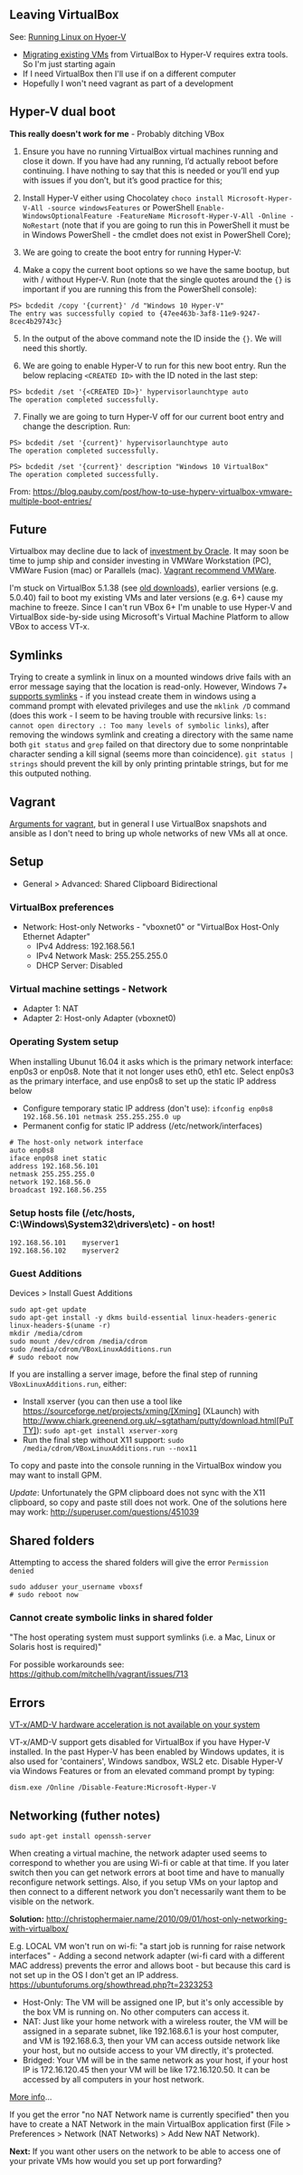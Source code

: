 ## Leaving VirtualBox

See: [Running Linux on Hyoer-V](https://www.nakivo.com/blog/run-linux-hyper-v/)

- [Migrating existing VMs](https://www.groovypost.com/howto/migrate-virtual-box-vms-windows-10-hyper-v/) from VirtualBox to Hyper-V requires extra tools. So I'm just starting again
- If I need VirtualBox then I'll use if on a different computer
- Hopefully I won't need vagrant as part of a development

## Hyper-V dual boot

**This really doesn't work for me** - Probably ditching VBox

1. Ensure you have no running VirtualBox virtual machines running and close it down. If you have had any running, I’d actually reboot before continuing. I have nothing to say that this is needed or you’ll end yup with issues if you don’t, but it’s good practice for this;

2. Install Hyper-V either using Chocolatey `choco install Microsoft-Hyper-V-All -source windowsFeatures` or PowerShell `Enable-WindowsOptionalFeature -FeatureName Microsoft-Hyper-V-All -Online -NoRestart` (note that if you are going to run this in PowerShell it must be in Windows PowerShell - the cmdlet does not exist in PowerShell Core);

3. We are going to create the boot entry for running Hyper-V:

4. Make a copy the current boot options so we have the same bootup, but with / without Hyper-V. Run (note that the single quotes around the `{}` is important if you are running this from the PowerShell console):

```
PS> bcdedit /copy '{current}' /d "Windows 10 Hyper-V"
The entry was successfully copied to {47ee463b-3af8-11e9-9247-8cec4b29743c}
```

5. In the output of the above command note the ID inside the `{}`. We will need this shortly.

6. We are going to enable Hyper-V to run for this new boot entry. Run the below replacing `<CREATED ID>` with the ID noted in the last step:

```
PS> bcdedit /set '{<CREATED ID>}' hypervisorlaunchtype auto
The operation completed successfully.
```

7. Finally we are going to turn Hyper-V off for our current boot entry and change the description. Run:

```
PS> bcdedit /set '{current}' hypervisorlaunchtype auto
The operation completed successfully.

PS> bcdedit /set '{current}' description "Windows 10 VirtualBox"
The operation completed successfully.
```

From: https://blog.pauby.com/post/how-to-use-hyperv-virtualbox-vmware-multiple-boot-entries/

## Future

Virtualbox may decline due to lack of [investment by Oracle](https://developers.slashdot.org/story/15/01/30/1530245/virtualbox-development-at-a-standstill). It may soon be time to jump ship and consider investing in VMWare Workstation (PC), VMWare Fusion (mac) or Parallels (mac). [Vagrant recommend VMWare](https://www.vagrantup.com/vmware/index.html).

I'm stuck on VirtualBox 5.1.38 (see [old downloads](https://www.virtualbox.org/wiki/Download_Old_Builds)), earlier versions (e.g. 5.0.40) fail to boot my existing VMs and later versions (e.g. 6+) cause my machine to freeze. Since I can't run VBox 6+ I'm unable to use Hyper-V and VirtualBox side-by-side using Microsoft's Virtual Machine Platform to allow VBox to access VT-x.

##  Symlinks

Trying to create a symlink in linux on a mounted windows drive fails with an error message saying that the location is read-only. However, Windows 7+ [supports symlinks](https://www.howtogeek.com/howto/16226/complete-guide-to-symbolic-links-symlinks-on-windows-or-linux/) - if you instead create them in windows using a command prompt with elevated privileges and use the `mklink /D` command (does this work - I seem to be having trouble with recursive links: `ls: cannot open directory .: Too many levels of symbolic links`), after removing the windows symlink and creating a directory with the same name both `git status` and `grep` failed on that directory due to some nonprintable character sending a kill signal (seems more than coincidence). `git status | strings` should prevent the kill by only printing printable strings, but for me this outputed nothing.

## Vagrant

[Arguments for vagrant](https://superuser.com/a/588334/638595), but in general I use VirtualBox snapshots and ansible as I don't need to bring up whole networks of new VMs all at once.

## Setup

* General > Advanced: Shared Clipboard Bidirectional

### VirtualBox preferences
- Network: Host-only Networks - "vboxnet0" or "VirtualBox Host-Only Ethernet Adapter"
  - IPv4 Address: 192.168.56.1
  - IPv4 Network Mask: 255.255.255.0
  - DHCP Server: Disabled

### Virtual machine settings - Network
- Adapter 1: NAT
- Adapter 2: Host-only Adapter (vboxnet0)

### Operating System setup
When installing Ubunut 16.04 it asks which is the primary network interface: enp0s3 or enp0s8. Note that it not longer uses eth0, eth1 etc. Select enp0s3 as the primary interface, and use enp0s8 to set up the static IP address below

- Configure temporary static IP address (don't use): `ifconfig enp0s8 192.168.56.101 netmask 255.255.255.0 up`
- Permanent config for static IP address (/etc/network/interfaces)

```
# The host-only network interface
auto enp0s8
iface enp0s8 inet static
address 192.168.56.101
netmask 255.255.255.0
network 192.168.56.0
broadcast 192.168.56.255
```

### Setup hosts file (/etc/hosts, C:\Windows\System32\drivers\etc) - on host!
```
192.168.56.101    myserver1
192.168.56.102    myserver2
```

### Guest Additions

Devices > Install Guest Additions
```
sudo apt-get update
sudo apt-get install -y dkms build-essential linux-headers-generic linux-headers-$(uname -r)
mkdir /media/cdrom
sudo mount /dev/cdrom /media/cdrom
sudo /media/cdrom/VBoxLinuxAdditions.run
# sudo reboot now

```
If you are installing a server image, before the final step of running `VBoxLinuxAdditions.run`, either:

 * Install xserver (you can then use a tool like https://sourceforge.net/projects/xming/[Xming] (XLaunch) with http://www.chiark.greenend.org.uk/~sgtatham/putty/download.html[PuTTY]): `sudo apt-get install xserver-xorg`
 * Run the final step without X11 support:
   `sudo /media/cdrom/VBoxLinuxAdditions.run --nox11`

To copy and paste into the console running in the VirtualBox window you may want to install GPM.

*Update*: Unfortunately the GPM clipboard does not sync with the X11 clipboard, so copy and paste still does not work. One of the solutions here may work: http://superuser.com/questions/451039

## Shared folders

Attempting to access the shared folders will give the error `Permission denied`
```
sudo adduser your_username vboxsf
# sudo reboot now
```

### Cannot create symbolic links in shared folder

"The host operating system must support symlinks (i.e. a Mac, Linux or Solaris host is required)"

For possible workarounds see: https://github.com/mitchellh/vagrant/issues/713


## Errors

[VT-x/AMD-V hardware acceleration is not available on your system](http://superuser.com/a/768845)

VT-x/AMD-V support gets disabled for VirtualBox if you have Hyper-V installed. In the past Hyper-V has been enabled by Windows updates, it is also used for 'containers', Windows sandbox, WSL2 etc. Disable Hyper-V via Windows Features or from an elevated command prompt by typing:

`dism.exe /Online /Disable-Feature:Microsoft-Hyper-V`


## Networking (futher notes)

`sudo apt-get install openssh-server`

When creating a virtual machine, the network adapter used seems to correspond to whether you are using Wi-fi or cable at that time. If you later switch then you can get network errors at boot time and have to manually reconfigure network settings. Also, if you setup VMs on your laptop and then connect to a different network you don't necessarily want them to be visible on the network.

**Solution:** http://christophermaier.name/2010/09/01/host-only-networking-with-virtualbox/
 
 E.g. LOCAL VM won't run on wi-fi: "a start job is running for raise network interfaces" - Adding a second network adapter (wi-fi card with a different MAC address) prevents the error and allows boot - but because this card is not set up in the OS I don't get an IP address. https://ubuntuforums.org/showthread.php?t=2323253

* Host-Only: The VM will be assigned one IP, but it's only accessible by the box VM is running on. No other computers can access it.
* NAT: Just like your home network with a wireless router, the VM will be assigned in a separate subnet, like 192.168.6.1 is your host computer, and VM is 192.168.6.3, then your VM can access outside network like your host, but no outside access to your VM directly, it's protected.
* Bridged: Your VM will be in the same network as your host, if your host IP is 172.16.120.45 then your VM will be like 172.16.120.50. It can be accessed by all computers in your host network.

[More info](http://www.virtualbox.org/manual/ch06.html#networkingmodes)...

If you get the error "no NAT Network name is currently specified" then you have to create a NAT Network in the main VirtualBox application first (File > Preferences > Network (NAT Networks) > Add New NAT Network).

**Next:** If you want other users on the network to be able to access one of your private VMs how would you set up port forwarding? 
